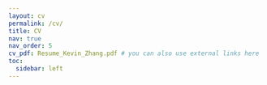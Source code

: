 ```yaml
---
layout: cv
permalink: /cv/
title: CV
nav: true
nav_order: 5
cv_pdf: Resume_Kevin_Zhang.pdf # you can also use external links here
toc:
  sidebar: left
---
```

